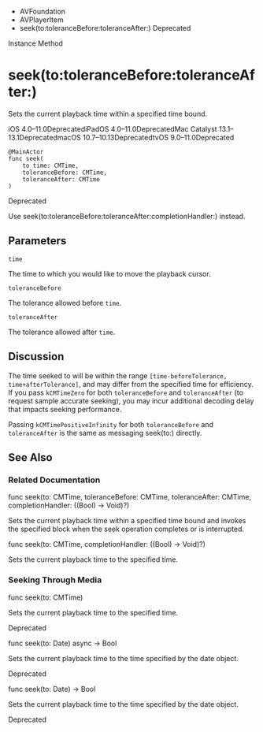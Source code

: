 

- AVFoundation
- AVPlayerItem
-  seek(to:toleranceBefore:toleranceAfter:) Deprecated

Instance Method

# seek(to:toleranceBefore:toleranceAfter:)

Sets the current playback time within a specified time bound.

iOS 4.0–11.0DeprecatediPadOS 4.0–11.0DeprecatedMac Catalyst 13.1–13.1DeprecatedmacOS 10.7–10.13DeprecatedtvOS 9.0–11.0Deprecated

``` source
@MainActor
func seek(
    to time: CMTime,
    toleranceBefore: CMTime,
    toleranceAfter: CMTime
)
```

Deprecated

Use seek(to:toleranceBefore:toleranceAfter:completionHandler:) instead.

## Parameters 

`time`  

The time to which you would like to move the playback cursor.

`toleranceBefore`  

The tolerance allowed before `time`.

`toleranceAfter`  

The tolerance allowed after `time`.

## Discussion

The time seeked to will be within the range `[time-beforeTolerance, time+afterTolerance]`, and may differ from the specified time for efficiency. If you pass `kCMTimeZero` for both `toleranceBefore` and `toleranceAfter` (to request sample accurate seeking), you may incur additional decoding delay that impacts seeking performance.

Passing `kCMTimePositiveInfinity` for both `toleranceBefore` and `toleranceAfter` is the same as messaging seek(to:) directly.

## See Also

### Related Documentation

func seek(to: CMTime, toleranceBefore: CMTime, toleranceAfter: CMTime, completionHandler: ((Bool) -> Void)?)

Sets the current playback time within a specified time bound and invokes the specified block when the seek operation completes or is interrupted.

func seek(to: CMTime, completionHandler: ((Bool) -> Void)?)

Sets the current playback time to the specified time.

### Seeking Through Media

func seek(to: CMTime)

Sets the current playback time to the specified time.

Deprecated

func seek(to: Date) async -> Bool

Sets the current playback time to the time specified by the date object.

Deprecated

func seek(to: Date) -> Bool

Sets the current playback time to the time specified by the date object.

Deprecated

